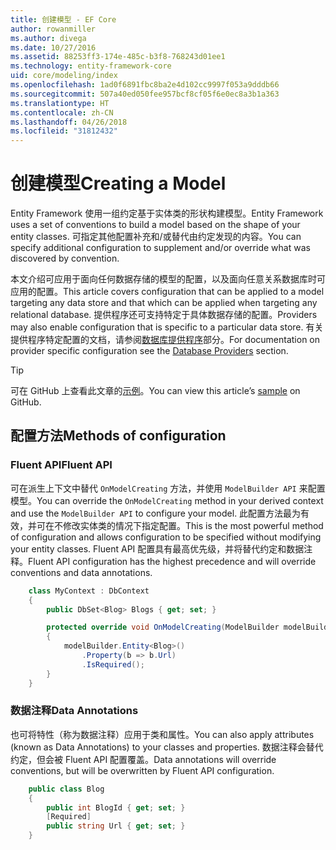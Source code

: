 ```yaml
---
title: 创建模型 - EF Core
author: rowanmiller
ms.author: divega
ms.date: 10/27/2016
ms.assetid: 88253ff3-174e-485c-b3f8-768243d01ee1
ms.technology: entity-framework-core
uid: core/modeling/index
ms.openlocfilehash: 1ad0f6891fbc8ba2e4d102cc9997f053a9dddb66
ms.sourcegitcommit: 507a40ed050fee957bcf8cf05f6e0ec8a3b1a363
ms.translationtype: HT
ms.contentlocale: zh-CN
ms.lasthandoff: 04/26/2018
ms.locfileid: "31812432"
---
```

# <a name="creating-a-model"></a><span data-ttu-id="6c953-102">创建模型</span><span class="sxs-lookup"><span data-stu-id="6c953-102">Creating a Model</span></span>

<span data-ttu-id="6c953-103">Entity Framework 使用一组约定基于实体类的形状构建模型。</span><span class="sxs-lookup"><span data-stu-id="6c953-103">Entity Framework uses a set of conventions to build a model based on the shape of your entity classes.</span></span> <span data-ttu-id="6c953-104">可指定其他配置补充和/或替代由约定发现的内容。</span><span class="sxs-lookup"><span data-stu-id="6c953-104">You can specify additional configuration to supplement and/or override what was discovered by convention.</span></span>

<span data-ttu-id="6c953-105">本文介绍可应用于面向任何数据存储的模型的配置，以及面向任意关系数据库时可应用的配置。</span><span class="sxs-lookup"><span data-stu-id="6c953-105">This article covers configuration that can be applied to a model targeting any data store and that which can be applied when targeting any relational database.</span></span> <span data-ttu-id="6c953-106">提供程序还可支持特定于具体数据存储的配置。</span><span class="sxs-lookup"><span data-stu-id="6c953-106">Providers may also enable configuration that is specific to a particular data store.</span></span> <span data-ttu-id="6c953-107">有关提供程序特定配置的文档，请参阅[数据库提供程序](../providers/index.md)部分。</span><span class="sxs-lookup"><span data-stu-id="6c953-107">For documentation on provider specific configuration see the [Database Providers](../providers/index.md) section.</span></span>

> [!TIP]  
> <span data-ttu-id="6c953-108">可在 GitHub 上查看此文章的[示例](https://github.com/aspnet/EntityFramework.Docs/tree/master/samples)。</span><span class="sxs-lookup"><span data-stu-id="6c953-108">You can view this article’s [sample](https://github.com/aspnet/EntityFramework.Docs/tree/master/samples) on GitHub.</span></span>

## <a name="methods-of-configuration"></a><span data-ttu-id="6c953-109">配置方法</span><span class="sxs-lookup"><span data-stu-id="6c953-109">Methods of configuration</span></span>

### <a name="fluent-api"></a><span data-ttu-id="6c953-110">Fluent API</span><span class="sxs-lookup"><span data-stu-id="6c953-110">Fluent API</span></span>

<span data-ttu-id="6c953-111">可在派生上下文中替代 `OnModelCreating` 方法，并使用 `ModelBuilder API` 来配置模型。</span><span class="sxs-lookup"><span data-stu-id="6c953-111">You can override the `OnModelCreating` method in your derived context and use the `ModelBuilder API` to configure your model.</span></span> <span data-ttu-id="6c953-112">此配置方法最为有效，并可在不修改实体类的情况下指定配置。</span><span class="sxs-lookup"><span data-stu-id="6c953-112">This is the most powerful method of configuration and allows configuration to be specified without modifying your entity classes.</span></span> <span data-ttu-id="6c953-113">Fluent API 配置具有最高优先级，并将替代约定和数据注释。</span><span class="sxs-lookup"><span data-stu-id="6c953-113">Fluent API configuration has the highest precedence and will override conventions and data annotations.</span></span>

<!-- [!code-csharp[Main](samples/core/Modeling/FluentAPI/Samples/Required.cs?range=5-15&highlight=5-10)] -->

``` csharp
    class MyContext : DbContext
    {
        public DbSet<Blog> Blogs { get; set; }

        protected override void OnModelCreating(ModelBuilder modelBuilder)
        {
            modelBuilder.Entity<Blog>()
                .Property(b => b.Url)
                .IsRequired();
        }
    }
```

### <a name="data-annotations"></a><span data-ttu-id="6c953-114">数据注释</span><span class="sxs-lookup"><span data-stu-id="6c953-114">Data Annotations</span></span>

<span data-ttu-id="6c953-115">也可将特性（称为数据注释）应用于类和属性。</span><span class="sxs-lookup"><span data-stu-id="6c953-115">You can also apply attributes (known as Data Annotations) to your classes and properties.</span></span> <span data-ttu-id="6c953-116">数据注释会替代约定，但会被 Fluent API 配置覆盖。</span><span class="sxs-lookup"><span data-stu-id="6c953-116">Data annotations will override conventions, but will be overwritten by Fluent API configuration.</span></span>

<!-- [!code-csharp[Main](samples/core/Modeling/DataAnnotations/Samples/Required.cs?range=11-16&highlight=4)] -->
``` csharp
    public class Blog
    {
        public int BlogId { get; set; }
        [Required]
        public string Url { get; set; }
    }
```
